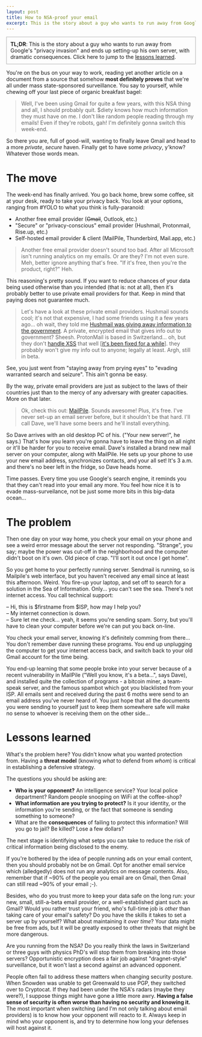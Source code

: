 ```yaml
---
layout: post
title: How to NSA-proof your email
excerpt: This is the story about a guy who wants to run away from Google's "privacy invasion" and ends up setting-up his own server, with dramatic consequences.
---
```


<div style="border: 1px solid #AAA; padding: 10px;">
<strong>TL;DR</strong>: This is the story about a guy who wants to run away from Google's "privacy invasion" and ends up setting-up his own server, with dramatic consequences. Click here to jump to the <a href='#lessons-learned'>lessons learned</a>.
</div>


You're on the bus on your way to work, reading yet another article on a document from a source that somehow **most definitely proves** that we're all under mass state-sponsored surveillance. You say to yourself, while chewing off your last piece of organic breakfast bagel:

> Well, I've been using Gmail for quite a few years, with this NSA thing and all, I should probably quit. $diety knows how much information they must have on me. I don't like random people reading through my emails! Even if they're robots, gah! I'm definitely gonna switch this week-end.

So there you are, full of good-will, wanting to finally leave Gmail and head to a more *private*, *secure* haven. Finally get to have some *privacy*, y'know? Whatever those words mean.

# The move

The week-end has finally arrived. You go back home, brew some coffee, sit at your desk, ready to take your privacy back. You look at your options, ranging from #YOLO to what you think is fully-paranoid:

* Another free email provider (~~Gmail~~, Outlook, etc.)
* "Secure" or "privacy-conscious" email provider (Hushmail, Protonmail, Rise.up, etc.)
* Self-hosted email provider & client (MailPile, Thunderbird, Mail.app, etc.)

> Another free email provider doesn't sound too bad. After all Microsoft isn't running analytics on my emails. Or are they? I'm not even sure. Meh, better ignore anything that's free. "If it's free, then you're the product, right?" Heh.

This reasoning's pretty sound. If you want to reduce chances of your data being used otherwise than you intended (that is: not at all), then it's probably better to use private email providers for that. Keep in mind that paying does not guarantee much.

> Let's have a look at these private email providers. Hushmail sounds cool; it's not that expensive, I had some friends using it a few years ago... oh wait, they told me [Hushmail was giving away information to the government](https://www.schneier.com/blog/archives/2007/11/hushmail_turns.html). A private, encrypted email that gives info out to government? Sheesh. ProtonMail is based in Switzerland... oh, but they don't [handle XSS](http://vimeo.com/99599725) that well [[it's been fixed for a while](https://protonmail.ch/blog/update-reported-xss-issue/)]. they probably won't give my info out to anyone; legally at least. Argh, still in beta.

See, you just went from "staying away from prying eyes" to "evading warranted search and seizure". This ain't gonna be easy.

By the way, private email providers are just as subject to the laws of their countries just than to the mercy of any adversary with greater capacities. More on that later.

> Ok, check this out: [MailPile](https://mailpile.is/). Sounds awesome! Plus, it's free. I've never set-up an email server before, but it shouldn't be that hard. I'll call Dave, we'll have some beers and he'll install everything.

So Dave arrives with an old desktop PC of his. ("Your new server!", he says.) That's how you learn you're gonna have to leave the thing on all night or it'll be harder for you to receive email. Dave's installed a brand new mail server on your computer, along with MailPile. He sets up your phone to use your new email address, synchronizes contacts, and your all set! It's 3 a.m. and there's no beer left in the fridge, so Dave heads home.

Time passes. Every time you use Google's search engine, it reminds you that they can't read into your email any more. You feel how nice it is to evade mass-surveilance, not be just some more bits in this big-data ocean...

# The problem

Then one day on your way home, you check your email on your phone and see a weird error message about the server not responding. "Strange", you say; maybe the power was cut-off in the neighborhood and the computer didn't boot on it's own. Old piece of crap. "I'll sort it out once I get home".

So you get home to your perfectly running server. Sendmail is running, so is Mailpile's web interface, but you haven't received any email since at least this afternoon. Weird. You fire-up your laptop, and set off to search for a solution in the Sea of Information. Only... you can't see the sea. There's not internet access. You call technical support:

– Hi, this is $firstname from $ISP, how may I help you?<br>
– My internet connection is down.<br>
– Sure let me check... yeah, it seems you're sending spam. Sorry, but you'll have to clean your computer before we're can put you back on-line.

You check your email server, knowing it's definitely comming from there... You don't remember dave running these programs. You end up unplugging the computer to get your internet access back, and switch back to your old Gmail account for the time being.

You end-up learning that some people broke into your server because of a recent vulnerability in MailPile ("Well you know, it's a beta...", says Dave), and installed quite the collection of programs - a bitcoin miner, a team-speak server, and the famous spambot which got you blacklisted from your ISP. All emails sent and received during the past 6 moths were send to an email address you've never heard of. You just hope that all the documents you were sending to yourself just to keep them somewhere safe will make no sense to whoever is receiving them on the other side...

<h1 id='lessons-learned'>Lessons learned</h1>

What's the problem here? You didn't know what you wanted protection from. Having a **threat model** (knowing *what* to defend from *whom*) is critical in establishing a defensive strategy.

The questions you should be asking are:

* **Who is your opponent?** An intelligence service? Your local police department? Random people snooping on WiFi at the coffee-shop?
* **What information are you trying to protect?** Is it your identity, or the information you're sending, or the fact that someone is sending something to someone?
* What are the **consequences** of failing to protect this information? Will you go to jail? Be killed? Lose a few dollars?

The next stage is identifying what setps you can take to reduce the risk of critical information being disclosed to the enemy.

If you're bothered by the idea of people running ads on your email content, then you should probably not be on Gmail. Opt for another email service which (alledgedly) does not run any analytics on message contents. Also, remember that if ~90% of the people you email are on Gmail, then Gmail can still read ~90% of your email ;-).

Besides, who do you trust more to keep your data safe on the long run: your new, small, still-a-beta email provider, or a well-established giant such as Gmail? Would you rather trust your friend, who's full-time job is *other* than taking care of your email's safety? Do you have the skills it takes to set a server up by  yourself? What about maintaining it *over time*? Your data might be free from ads, but it will be greatly exposed to other threats that might be more dangerous.

Are you running from the NSA? Do you really think the laws in Switzerland or three guys with physics PhD's will stop them from breaking into those servers? Opportunistic encryption does a fair job against "dragnet-style" surveillance, but it won't last a second against an advanced opponent.

People often fail to address these matters when changing security posture. When Snowden was unable to get Greenwald to use PGP, they switched over to Cryptocat. If they had been under the NSA's radars (maybe they were?), I suppose things might have gone a little more awry. **Having a false sense of security is often worse than having no security and knowing it.** The most important when switching (and I'm not only talking about email providers) is to know how your opponent will reacto to it. Always keep in mind who your opponent is, and try to determine how long your defenses will host against it.
